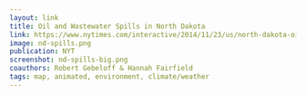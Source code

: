 ```yaml
---
layout: link
title: Oil and Wastewater Spills in North Dakota
link: https://www.nytimes.com/interactive/2014/11/23/us/north-dakota-oil-boom-downside.html#g-nd-spills
image: nd-spills.png
publication: NYT
screenshot: nd-spills-big.png
coauthors: Robert Gebeloff & Hannah Fairfield
tags: map, animated, environment, climate/weather
---
```

